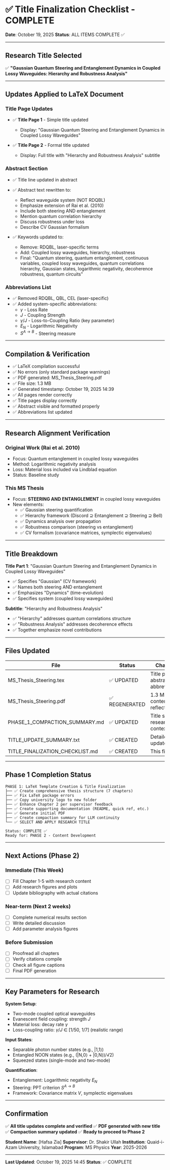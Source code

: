 # ✅ Title Finalization Checklist - COMPLETE

**Date**: October 19, 2025
**Status**: ALL ITEMS COMPLETE ✅

---

## Research Title Selected
✅ **"Gaussian Quantum Steering and Entanglement Dynamics in Coupled Lossy Waveguides: Hierarchy and Robustness Analysis"**

---

## Updates Applied to LaTeX Document

### Title Page Updates
- ✅ **Title Page 1** - Simple title updated
  - Display: "Gaussian Quantum Steering and Entanglement Dynamics in Coupled Lossy Waveguides"
  
- ✅ **Title Page 2** - Formal title updated
  - Display: Full title with "Hierarchy and Robustness Analysis" subtitle

### Abstract Section
- ✅ Title line updated in abstract
- ✅ Abstract text rewritten to:
  - Reflect waveguide system (NOT RDQBL)
  - Emphasize extension of Rai et al. (2010)
  - Include both steering AND entanglement
  - Mention quantum correlation hierarchy
  - Discuss robustness under loss
  - Describe CV Gaussian formalism
  
- ✅ Keywords updated to:
  - Remove: RDQBL, laser-specific terms
  - Add: Coupled lossy waveguides, hierarchy, robustness
  - Final: "Quantum steering, quantum entanglement, continuous variables, coupled lossy waveguides, quantum correlations hierarchy, Gaussian states, logarithmic negativity, decoherence robustness, quantum circuits"

### Abbreviations List
- ✅ Removed RDQBL, QBL, CEL (laser-specific)
- ✅ Added system-specific abbreviations:
  - $\gamma$ - Loss Rate
  - $J$ - Coupling Strength
  - $\gamma/J$ - Loss-to-Coupling Ratio (key parameter)
  - $E_N$ - Logarithmic Negativity
  - $S^{A \to B}$ - Steering measure

---

## Compilation & Verification

- ✅ LaTeX compilation successful
- ✅ No errors (only standard package warnings)
- ✅ PDF generated: MS_Thesis_Steering.pdf
- ✅ File size: 1.3 MB
- ✅ Generated timestamp: October 19, 2025 14:39
- ✅ All pages render correctly
- ✅ Title pages display correctly
- ✅ Abstract visible and formatted properly
- ✅ Abbreviations list updated

---

## Research Alignment Verification

### Original Work (Rai et al. 2010)
- Focus: Quantum entanglement in coupled lossy waveguides
- Method: Logarithmic negativity analysis
- Loss: Material loss included via Lindblad equation
- Status: Baseline study

### This MS Thesis
- Focus: **STEERING AND ENTANGLEMENT** in coupled lossy waveguides
- New elements:
  - ✅ Gaussian steering quantification
  - ✅ Hierarchy framework (Discord ⊇ Entanglement ⊇ Steering ⊇ Bell)
  - ✅ Dynamics analysis over propagation
  - ✅ Robustness comparison (steering vs entanglement)
  - ✅ CV formalism (covariance matrices, symplectic eigenvalues)

---

## Title Breakdown

**Title Part 1**: "Gaussian Quantum Steering and Entanglement Dynamics in Coupled Lossy Waveguides"
- ✅ Specifies "Gaussian" (CV framework)
- ✅ Names both steering AND entanglement
- ✅ Emphasizes "Dynamics" (time-evolution)
- ✅ Specifies system (coupled lossy waveguides)

**Subtitle**: "Hierarchy and Robustness Analysis"
- ✅ "Hierarchy" addresses quantum correlations structure
- ✅ "Robustness Analysis" addresses decoherence effects
- ✅ Together emphasize novel contributions

---

## Files Updated

| File | Status | Changes |
|------|--------|---------|
| MS_Thesis_Steering.tex | ✅ UPDATED | Title pages, abstract, abbreviations |
| MS_Thesis_Steering.pdf | ✅ REGENERATED | 1.3 MB, all content reflected |
| PHASE_1_COMPACTION_SUMMARY.md | ✅ UPDATED | Title section, research context |
| TITLE_UPDATE_SUMMARY.txt | ✅ CREATED | Detailed update log |
| TITLE_FINALIZATION_CHECKLIST.md | ✅ CREATED | This file |

---

## Phase 1 Completion Status

```
PHASE 1: LaTeX Template Creation & Title Finalization
├── ✅ Create comprehensive thesis structure (7 chapters)
├── ✅ Fix LaTeX package errors
├── ✅ Copy university logo to new folder
├── ✅ Enhance Chapter 2 per supervisor feedback
├── ✅ Create supporting documentation (README, quick ref, etc.)
├── ✅ Generate initial PDF
├── ✅ Create compaction summary for LLM continuity
└── ✅ SELECT AND APPLY RESEARCH TITLE

Status: COMPLETE ✅
Ready for: PHASE 2 - Content Development
```

---

## Next Actions (Phase 2)

### Immediate (This Week)
- [ ] Fill Chapter 1-5 with research content
- [ ] Add research figures and plots
- [ ] Update bibliography with actual citations

### Near-term (Next 2 weeks)
- [ ] Complete numerical results section
- [ ] Write detailed discussion
- [ ] Add parameter analysis figures

### Before Submission
- [ ] Proofread all chapters
- [ ] Verify citations compile
- [ ] Check all figure captions
- [ ] Final PDF generation

---

## Key Parameters for Research

**System Setup**:
- Two-mode coupled optical waveguides
- Evanescent field coupling: strength $J$
- Material loss: decay rate $\gamma$
- Loss-coupling ratio: $\gamma/J$ ∈ [1/50, 1/7] (realistic range)

**Input States**:
- Separable photon number states (e.g., |1,1⟩)
- Entangled NOON states (e.g., (|N,0⟩ + |0,N⟩)/√2)
- Squeezed states (single-mode and two-mode)

**Quantification**:
- Entanglement: Logarithmic negativity $E_N$
- Steering: PPT criterion $S^{A→B}$
- Framework: Covariance matrix $V$, symplectic eigenvalues

---

## Confirmation

✅ **All title updates complete and verified**
✅ **PDF generated with new title**
✅ **Compaction summary updated**
✅ **Ready to proceed to Phase 2**

**Student Name**: [Hafsa Zia]
**Supervisor**: Dr. Shakir Ullah
**Institution**: Quaid-i-Azam University, Islamabad
**Program**: MS Physics
**Year**: 2025-2026

---

**Last Updated**: October 19, 2025 14:45
**Status**: ✅ COMPLETE
